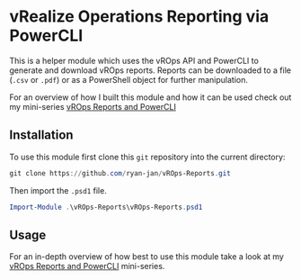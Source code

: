 # vRealize Operations Reporting via PowerCLI

This is a helper module which uses the vROps API and PowerCLI to generate and download vROps reports.
Reports can be downloaded to a file (`.csv` or `.pdf`) or as a PowerShell object for further manipulation.

For an overview of how I built this module and how it can be used check out my mini-series 
[vROps Reports and PowerCLI](https://ryanjan.uk/2018/06/24/vrops-reports-and-powercli-part-three-a-helper-module/)

## Installation

To use this module first clone this `git` repository into the current directory:

```powershell
git clone https://github.com/ryan-jan/vROps-Reports.git
```

Then import the `.psd1` file.

```powershell
Import-Module .\vROps-Reports\vROps-Reports.psd1
```

## Usage

For an in-depth overview of how best to use this module take a look at my 
[vROps Reports and PowerCLI](https://ryanjan.uk/2018/06/24/vrops-reports-and-powercli-part-three-a-helper-module/) mini-series.
